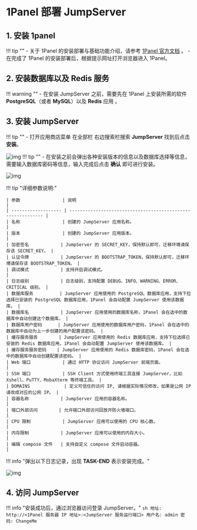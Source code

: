 # 1Panel 部署 JumpServer

## 1. 安装 1panel
!!! tip ""
    - 关于 1Panel 的安装部署与基础功能介绍，请参考 [1Panel 官方文档](https://1panel.cn/docs/installation/online_installation/) 。
    - 在完成了 1Panel 的安装部署后，根据提示网址打开浏览器进入 1Panel。
    

## 2. 安装数据库以及 Redis 服务
!!! warning ""
    - 在安装 JumpServer 之前，需要先在 1Panel 上安装所需的软件 **PostgreSQL**（或者 **MySQL**）以及 **Redis** 应用 。

## 3. 安装 JumpServer
!!! tip ""
    - 打开应用商店菜单 在全部栏 右边搜索栏搜索 **JumpServer** 找到后点击 **安装**。

![img](/img/V4_1Panel_setup1.png)
!!! tip ""
    - 在安装之前会弹出各种安装版本的信息以及数据库选择等信息，需要输入数据库密码等信息，输入完成后点击 **确认** 即可进行安装。

![img](/img/V4_1Panel_setup2.png)

!!! tip "详细参数说明:"

    | 参数                | 说明                                                         |
    | ------------------- | ------------------------------------------------------------ |
    | 名称                | 创建的 JumpServer 应用名称。                                 |
    | 版本                | 创建的 JumpServer 应用版本。                                 |
    | 加密签名            | JumpServer 的 SECRET_KEY，保持默认即可，迁移环境请保存该 SECRET_KEY。 |
    | 认证令牌            | JumpServer 的 BOOTSTRAP_TOKEN，保持默认即可，迁移环境请保存该 BOOTSTRAP_TOKEN。 |
    | 调试模式            | 支持开启调试模式。                                           |
    | 日志级别            | 日志级别，支持配置 DEBUG、INFO、WARNING、ERROR、CRITICAL 级别。 |
    | 数据库服务          | JumpServer 应用使用的 PostgreSQL 数据库应用，支持下拉选择已安装的 PostgreSQL 数据库应用，1Panel 会自动配置 JumpServer 使用该数据库。 |
    | 数据库名            | JumpServer 应用使用的数据库名称，1Panel 会在选中的数据库中自动创建这个数据库。 |
    | 数据库用户密码      | JumpServer 应用使用的数据库用户密码，1Panel 会在选中的数据库中自动为上一步创建的用户配置该密码。 |
    | 缓存服务服务        | JumpServer 应用使用的 Redis 数据库应用，支持下拉选择已安装的 Redis 数据库应用，1Panel 会自动配置 JumpServer 使用该数据库。 |
    | 缓存服务服务密码    | JumpServer 应用使用的 Redis 数据库密码，1Panel 会在选中的数据库中自动创建配置该密码。 |
    | Web 端口            | 通过 HTTP 协议访问 JumpServer 前端页面。                     |
    | SSH 端口            | SSH Client 方式使用终端工具连接 JumpServer，比如 Xshell、PuTTY、MobaXterm 等终端工具。 |
    | DOMAINS             | 定义可信任的访问 IP, 请根据实际情况修改，如果是公网 IP 请改成对应的公网 IP。 |
    | 容器名称            | JumpServer 应用的容器名称。                                  |
    | 端口外部访问        | 允许端口外部访问回放开防火墙端口。                           |
    | CPU 限制            | JumpServer 应用可以使用的 CPU 核心数。                       |
    | 内存限制            | JumpServer 应用可以使用的内存大小。                          |
    | 编辑 compose 文件   | 支持自定义 compose 文件启动容器。                            |



!!! info "弹出以下日志记录，出现 **TASK-END** 表示安装完成。"

![img](/img/V4_1Panel_setup4.png)

## 4. 访问 JumpServer
!!! info "安装成功后，通过浏览器访问登录 JumpServer。"
    ```sh
    地址: http://<1Panel 服务器 IP 地址>:<JumpServer 服务运行端口>
    用户名: admin
    密码: ChangeMe
    ```
  

